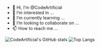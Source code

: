 - 👋 Hi, I’m @CodeArtificial
- 👀 I’m interested in ...
- 🌱 I’m currently learning ...
- 💞️ I’m looking to collaborate on ...
- 📫 How to reach me ...

<!---
CodeArtificial/CodeArtificial is a ✨ special ✨ repository because its `README.md` (this file) appears on your GitHub profile.
You can click the Preview link to take a look at your changes.
--->

![CodeArtificial's GitHub stats](https://github-readme-stats-codeartificial.vercel.app/api?username=codeartificial&theme=dark&show_icons=true)
![Top Langs](https://github-readme-stats-codeartificial.vercel.app/api/top-langs/?username=codeartificial&layout=compact)

